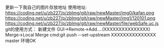 ﻿更新一下我自己的图片存放地址
使用地址:
https://coding.net/u/zb227/p/zbImg/git/raw/newMaster/img0/kafan.png
https://coding.net/u/zb227/p/zbImg/git/raw/newMaster/img1/120101.png
https://coding.net/u/zb227/p/zbImg/git/raw/newMaster/file/webSafe.uc.js
git的使用方式：
新建文件
GUI->Remote->Add....(XXXXXXXXXXXXXXX)
Merge->Local Merge
cmd:git push --set-upstream XXXXXXXXXXXXXXX master
环境OK